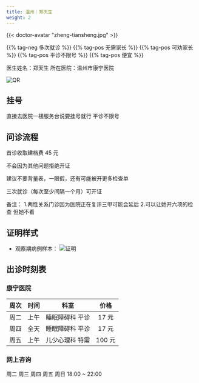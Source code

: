 ```yaml
---
title: 温州｜郑天生
weight: 2
---
```


{{< doctor-avatar "zheng-tiansheng.jpg" >}}

{{% tag-neg 多次就诊 %}} {{% tag-pos 无需家长 %}} {{% tag-pos 可劝家长 %}}
{{% tag-pos 平诊不限号 %}} {{% tag-pos 便宜 %}}

医生姓名：郑天生
所在医院：温州市康宁医院

![QR](/images/doctor/zheng-tiansheng-qr.jpg)

## 挂号

直接去医院一楼服务台说要挂号就行 平诊不限号

## 问诊流程

首诊收取建档费 45 元

不会因为其他问题拒绝开证

建议不要背量表，一眼假，还有可能被开更多检查单

三次就诊（每次至少间隔一个月）可开证

备注：
1.两性关系门诊因为医院正在复评三甲可能会延后
2.可以让她开六项的检查 但她不看

## 证明样式

- 观察期病例样本：
  ![证明](images/doctor/proof/zheng-tiansheng.jpg)

## 出诊时刻表

### 康宁医院

| 周次 | 时间 | 科室 | 价格 |
| :---: | :---: | :---: | :---: |
| 周二 | 上午 | 睡眠障碍科 平诊 | 17 元 |
| 周四 | 全天 | 睡眠障碍科 平诊 | 17 元 |
| 周五 | 上午 | 儿少心理科 特需 | 100 元 |

### 网上咨询

周二 周三 周四 周五 周日 18:00 ~ 22:00
